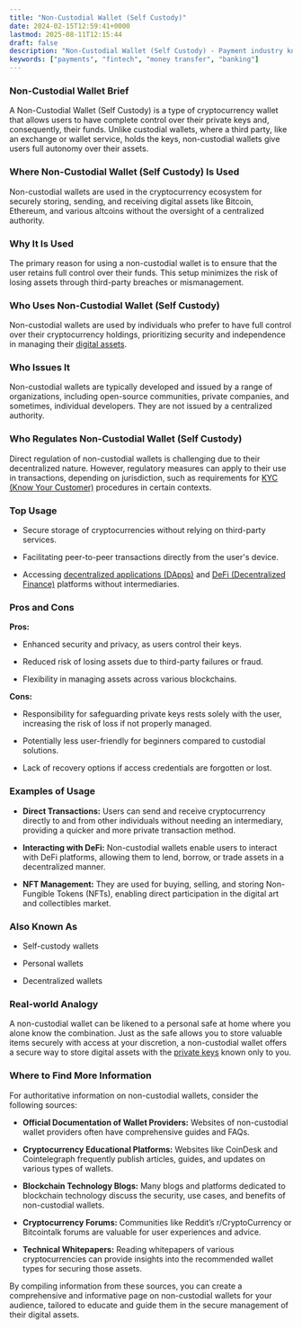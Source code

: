 ```yaml
---
title: "Non-Custodial Wallet (Self Custody)"
date: 2024-02-15T12:59:41+0000
lastmod: 2025-08-11T12:15:44
draft: false
description: "Non-Custodial Wallet (Self Custody) - Payment industry knowledge and insights"
keywords: ["payments", "fintech", "money transfer", "banking"]
---
```


### Non-Custodial Wallet Brief

A Non-Custodial Wallet (Self Custody) is a type of cryptocurrency wallet that allows users to have complete control over their private keys and, consequently, their funds. Unlike custodial wallets, where a third party, like an exchange or wallet service, holds the keys, non-custodial wallets give users full autonomy over their assets.

### Where Non-Custodial Wallet (Self Custody) Is Used

Non-custodial wallets are used in the cryptocurrency ecosystem for securely storing, sending, and receiving digital assets like Bitcoin, Ethereum, and various altcoins without the oversight of a centralized authority.

### Why It Is Used

The primary reason for using a non-custodial wallet is to ensure that the user retains full control over their funds. This setup minimizes the risk of losing assets through third-party breaches or mismanagement.

### Who Uses Non-Custodial Wallet (Self Custody)

Non-custodial wallets are used by individuals who prefer to have full control over their cryptocurrency holdings, prioritizing security and independence in managing their [digital assets](https://faisalkhanllc.xyz/resources/payments-wiki/d/digital-assets/).

### Who Issues It

Non-custodial wallets are typically developed and issued by a range of organizations, including open-source communities, private companies, and sometimes, individual developers. They are not issued by a centralized authority.

### Who Regulates Non-Custodial Wallet (Self Custody)

Direct regulation of non-custodial wallets is challenging due to their decentralized nature. However, regulatory measures can apply to their use in transactions, depending on jurisdiction, such as requirements for [KYC (Know Your Customer)](https://faisalkhanllc.xyz/resources/payments-wiki/k/know-your-customer-kyc/) procedures in certain contexts.

### Top Usage

- Secure storage of cryptocurrencies without relying on third-party services.

- Facilitating peer-to-peer transactions directly from the user's device.

- Accessing [decentralized applications (DApps)](https://faisalkhanllc.xyz/resources/payments-wiki/d/decentralized-applications-dapps/) and [DeFi (Decentralized Finance)](https://faisalkhanllc.xyz/resources/payments-wiki/d/decentralized-finance-defi/) platforms without intermediaries.

### Pros and Cons

**Pros:**

- Enhanced security and privacy, as users control their keys.

- Reduced risk of losing assets due to third-party failures or fraud.

- Flexibility in managing assets across various blockchains.

**Cons:**

- Responsibility for safeguarding private keys rests solely with the user, increasing the risk of loss if not properly managed.

- Potentially less user-friendly for beginners compared to custodial solutions.

- Lack of recovery options if access credentials are forgotten or lost.

### Examples of Usage

- **Direct Transactions:** Users can send and receive cryptocurrency directly to and from other individuals without needing an intermediary, providing a quicker and more private transaction method.

- **Interacting with DeFi:** Non-custodial wallets enable users to interact with DeFi platforms, allowing them to lend, borrow, or trade assets in a decentralized manner.

- **NFT Management:** They are used for buying, selling, and storing Non-Fungible Tokens (NFTs), enabling direct participation in the digital art and collectibles market.

### Also Known As

- Self-custody wallets

- Personal wallets

- Decentralized wallets

### Real-world Analogy

A non-custodial wallet can be likened to a personal safe at home where you alone know the combination. Just as the safe allows you to store valuable items securely with access at your discretion, a non-custodial wallet offers a secure way to store digital assets with the [private keys](https://faisalkhanllc.xyz/resources/payments-wiki/p/private-key/) known only to you.

### Where to Find More Information

For authoritative information on non-custodial wallets, consider the following sources:

- **Official Documentation of Wallet Providers:** Websites of non-custodial wallet providers often have comprehensive guides and FAQs.

- **Cryptocurrency Educational Platforms:** Websites like CoinDesk and Cointelegraph frequently publish articles, guides, and updates on various types of wallets.

- **Blockchain Technology Blogs:** Many blogs and platforms dedicated to blockchain technology discuss the security, use cases, and benefits of non-custodial wallets.

- **Cryptocurrency Forums:** Communities like Reddit’s r/CryptoCurrency or Bitcointalk forums are valuable for user experiences and advice.

- **Technical Whitepapers:** Reading whitepapers of various cryptocurrencies can provide insights into the recommended wallet types for securing those assets.

By compiling information from these sources, you can create a comprehensive and informative page on non-custodial wallets for your audience, tailored to educate and guide them in the secure management of their digital assets.